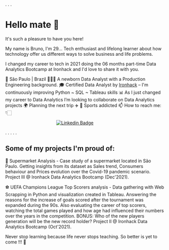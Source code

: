 .
.
.
# Hello mate 👏
It's such a pleasure to have you here!

My name is Bruno, I'm 29... Tech enthusiast and lifelong learner about how technology offer us different ways to solve business and life problems.

I changed my career to tech in 2021 doing the 06 months part-time Data Analytics Bootcamp at Ironhack and I'd love to share it with you.

📍 São Paulo | Brazil 
👨🏻‍💼 A newborn Data Analyst with a Production Engineering background.
🎓  Certified Data Analyst by  [Ironhack](https://www.ironhack.com/)  – I'm continuously improving Python ~ SQL ~ Tableau skills
📊  As I just changed my career to Data Analytics I’m looking to collaborate on Data Analytics projects
🌍  Planning the next trip ✈️
🧗 Sports addicted
📫 How to reach me: 👇🏻

&emsp;&emsp;&emsp;&emsp;&emsp;&emsp;&emsp;&emsp;&emsp;&emsp;&emsp;&ensp;[![Linkedin Badge](https://img.shields.io/badge/LinkedIn-0077B5?style=for-the-badge&logo=linkedin&logoColor=white)](https://www.linkedin.com/in/bruno-f%C3%A9lix-s-8a78604b/)

.
.
.
.
.

## Some of my projects I'm proud of:
🛒 Supermarket Analysis - Case study of a supermarket located in São Paulo. Getting insights from its dataset as Sales trend, Consumers behaviour and Prices evolution 
over the Covid-19 pandemic scenario.
Project III @ Ironhack Data Analytics Bootcamp (Dec'2021).

⚽️ UEFA Champions League Top Scorers analysis - Data gathering with Web Scrapping in Python and visualization created in Tableau. Answering the reasons for the increase of goals scored after the tournament was expanded during the 90s. Also evaluating the career of top scorers, watching the total games played and how age had influenced their numbers over the years in the competition.
BONUS: Who of the new players generation will be the new record holder?
Project II @ Ironhack Data Analytics Bootcamp (Oct'2021).


Never stop learning because life never stops teaching. So better is yet to come !!! 🚀
